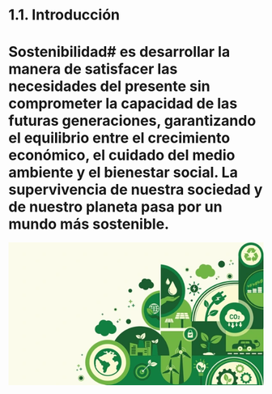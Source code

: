 # 1.1. Introducción

# Sostenibilidad# es desarrollar la manera de satisfacer las necesidades del presente sin comprometer la capacidad de las futuras generaciones, garantizando el equilibrio entre el crecimiento económico, el cuidado del medio ambiente y el bienestar social. La supervivencia de nuestra sociedad y de nuestro planeta pasa por un mundo más sostenible.

![Introducción](img/introduccion.jpg)

